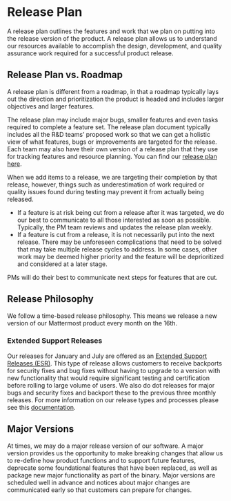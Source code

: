 # Release Plan

A release plan outlines the features and work that we plan on putting into the release version of the product. A release plan allows us to understand our resources available to accomplish the design, development, and quality assurance work required for a successful product release.

## Release Plan vs. Roadmap

A release plan is different from a roadmap, in that a roadmap typically lays out the direction and prioritization the product is headed and includes larger objectives and larger features.

The release plan may include major bugs, smaller features and even tasks required to complete a feature set. The release plan document typically includes all the R&D teams’ proposed work so that we can get a holistic view of what features, bugs or improvements are targeted for the release. Each team may also have their own version of a release plan that they use for tracking features and resource planning. You can find our [release plan here](https://mattermost.productboard.com/feature-board/1097526-release-tracking-internal).

When we add items to a release, we are targeting their completion by that release, however, things such as underestimation of work required or quality issues found during testing may prevent it from actually being released.

* If a feature is at risk being cut from a release after it was targeted, we do our best to communicate to all those interested as soon as possible. Typically, the PM team reviews and updates the release plan weekly.
* If a feature is cut from a release, it is not necessarily put into the next release. There may be unforeseen complications that need to be solved that may take multiple release cycles to address. In some cases, other work may be deemed higher priority and the feature will be deprioritized and considered at a later stage.

PMs will do their best to communicate next steps for features that are cut.

## Release Philosophy

We follow a time-based release philosophy. This means we release a new version of our Mattermost product every month on the 16th.

### Extended Support Releases

Our releases for January and July are offered as an [Extended Support Releases \(ESR\)](https://docs.mattermost.com/administration/extended-support-release.html). This type of release allows customers to receive backports for security fixes and bug fixes without having to upgrade to a version with new functionality that would require significant testing and certification before rolling to large volume of users. We also do dot releases for major bugs and security fixes and backport these to the previous three monthly releases. For more information on our release types and processes please see this [documentation](https://handbook.mattermost.com/operations/research-and-development/product/release-process/release-overview).

## Major Versions

At times, we may do a major release version of our software. A major version provides us the opportunity to make breaking changes that allow us to re-define how product functions and to support future features, deprecate some foundational features that have been replaced, as well as package new major functionality as part of the binary. Major versions are scheduled well in advance and notices about major changes are communicated early so that customers can prepare for changes.

